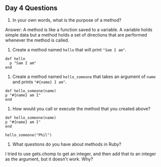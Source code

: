 ## Day 4 Questions

1. In your own words, what is the purpose of a method?

Answer:
A method is like a function saved to a variable. A variable holds simple data but a method holds a set of directions that are performed whenever the method is called.

1. Create a method named `hello` that will print `"Sam I am"`.

```
def hello
  p "Sam I am"
end

```


1. Create a method named `hello_someone` that takes an argument of `name` and prints `"#{name} I am"`.

```
def hello_someone(name)
p "#{name} am I"
end
```

1. How would you call or execute the method that you created above?

```
def hello_someone(name)
p "#{name} am I"
end

hello_someone("Phil")
```

1. What questions do you have about methods in Ruby?

I tried to use gets.chomp to get an integer, and then add that to an integer as the argument, but it doesn't work. Why?
